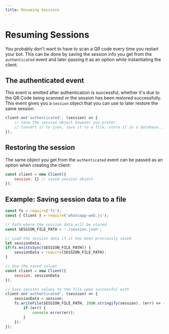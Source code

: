 ```yaml
---
title: Resuming Sessions
---
```


# Resuming Sessions

You probably don't want to have to scan a QR code every time you restart your bot. This can be done by saving the session info you get from the `authenticated` event and later passing it as an option while instantiating the client.

## The authenticated event

This event is emitted after authentication is successful, whether it's due to the QR Code being scanned or the session has been restored successfully. This event gives you a `session` object that you can use to later restore the same session.

```javascript
client.on('authenticated', (session) => {    
    // Save the session object however you prefer.
    // Convert it to json, save it to a file, store it in a database...
});
```

## Restoring the session

The same object you get from the `authenticated` event can be passed as an option when creating the client:

```javascript
const client = new Client({
    session: {} // saved session object
});
```

## Example: Saving session data to a file

```javascript
const fs = require('fs');
const { Client } = require('whatsapp-web.js');

// Path where the session data will be stored
const SESSION_FILE_PATH = './session.json';

// Load the session data if it has been previously saved
let sessionData;
if(fs.existsSync(SESSION_FILE_PATH)) {
    sessionData = require(SESSION_FILE_PATH);
}

// Use the saved values
const client = new Client({
    session: sessionData
});

// Save session values to the file upon successful auth
client.on('authenticated', (session) => {
    sessionData = session;
    fs.writeFile(SESSION_FILE_PATH, JSON.stringify(session), (err) => {
        if (err) {
            console.error(err);
        }
    });
});
```
